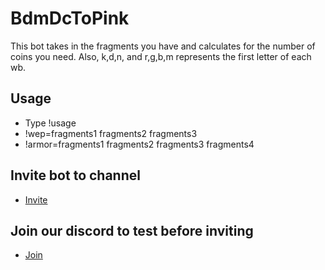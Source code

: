 # BdmDcToPink
This bot takes in the fragments you have and calculates for the number of coins you need. Also, k,d,n, and r,g,b,m represents the first letter of each wb.

## Usage
 - Type !usage
 - !wep=fragments1 fragments2 fragments3
 - !armor=fragments1 fragments2 fragments3 fragments4

## Invite bot to channel
 - [Invite](https://discord.com/oauth2/authorize?client_id=789194257909940276&scope=bot&permissions=2147483647)


## Join our discord to test before inviting
 - [Join](https://discord.gg/tJWP68WEzP)
